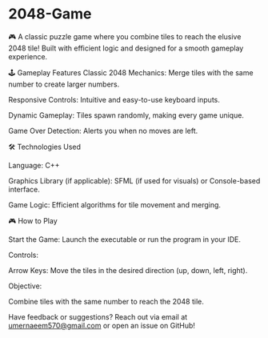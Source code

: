 # 2048-Game
🎮 A classic puzzle game where you combine tiles to reach the elusive 2048 tile! Built with efficient logic and designed for a smooth gameplay experience.

🕹️ Gameplay Features
Classic 2048 Mechanics: Merge tiles with the same number to create larger numbers.

Responsive Controls: Intuitive and easy-to-use keyboard inputs.

Dynamic Gameplay: Tiles spawn randomly, making every game unique.

Game Over Detection: Alerts you when no moves are left.

🛠️ Technologies Used

Language: C++

Graphics Library (if applicable): SFML (if used for visuals) or Console-based interface.

Game Logic: Efficient algorithms for tile movement and merging.

🎮 How to Play

Start the Game: Launch the executable or run the program in your IDE.

Controls:

Arrow Keys: Move the tiles in the desired direction (up, down, left, right).

Objective:

Combine tiles with the same number to reach the 2048 tile.

Have feedback or suggestions? Reach out via email at umernaeem570@gmail.com or open an issue on GitHub!
